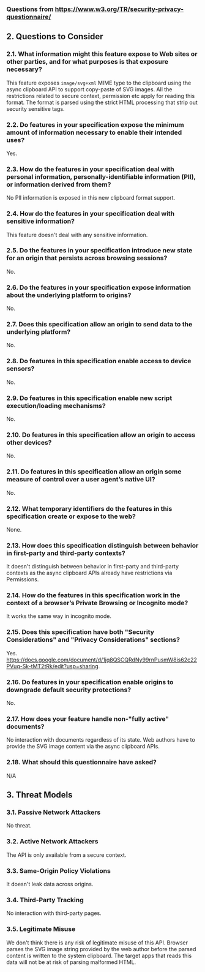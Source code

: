### Questions from https://www.w3.org/TR/security-privacy-questionnaire/

## 2. Questions to Consider

### 2.1. What information might this feature expose to Web sites or other parties, and for what purposes is that exposure necessary?

This feature exposes `image/svg+xml` MIME type to the clipboard using the async clipboard API to support copy-paste of SVG images. All the restrictions related to secure context, permission etc apply for reading this format. The format is parsed using the strict HTML processing that strip out security sensitive tags.

### 2.2. Do features in your specification expose the minimum amount of information necessary to enable their intended uses?

Yes.

### 2.3. How do the features in your specification deal with personal information, personally-identifiable information (PII), or information derived from them?

No PII information is exposed in this new clipboard format support.

### 2.4. How do the features in your specification deal with sensitive information?

This feature doesn't deal with any sensitive information.

### 2.5. Do the features in your specification introduce new state for an origin that persists across browsing sessions?

No.

### 2.6. Do the features in your specification expose information about the underlying platform to origins?

No.

### 2.7. Does this specification allow an origin to send data to the underlying platform?

No.

### 2.8. Do features in this specification enable access to device sensors?

No.

### 2.9. Do features in this specification enable new script execution/loading mechanisms?

No.

### 2.10. Do features in this specification allow an origin to access other devices?

No.

### 2.11. Do features in this specification allow an origin some measure of control over a user agent’s native UI?

No.

### 2.12. What temporary identifiers do the features in this specification create or expose to the web?

None.

### 2.13. How does this specification distinguish between behavior in first-party and third-party contexts?

It doesn't distinguish between behavior in first-party and third-party contexts as the async clipboard APIs already have restrictions via Permissions.

### 2.14. How do the features in this specification work in the context of a browser’s Private Browsing or Incognito mode?

It works the same way in incognito mode.

### 2.15. Does this specification have both "Security Considerations" and "Privacy Considerations" sections?

Yes. https://docs.google.com/document/d/1jq8QSCQRdNy99rnPusmW8is62c22PVuq-Sk-tMT2tRk/edit?usp=sharing.

### 2.16. Do features in your specification enable origins to downgrade default security protections?

No.

### 2.17. How does your feature handle non-"fully active" documents?

No interaction with documents regardless of its state. Web authors have to provide the SVG image content via the async clipboard APIs.

### 2.18. What should this questionnaire have asked?

N/A

## 3. Threat Models

### 3.1. Passive Network Attackers

No threat.

### 3.2. Active Network Attackers

The API is only available from a secure context.

### 3.3. Same-Origin Policy Violations

It doesn't leak data across origins.

### 3.4. Third-Party Tracking

No interaction with third-party pages.

### 3.5. Legitimate Misuse

We don't think there is any risk of legitimate misuse of this API. Browser parses the SVG image string provided by the web author before the parsed content is written to the system clipboard. The target apps that reads this data will not be at risk of parsing malformed HTML.
